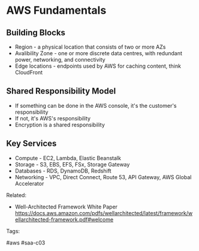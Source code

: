# AWS Fundamentals

## Building Blocks

* Region - a physical location that consists of two or more AZs
* Avalibility Zone - one or more discrete data centres, with redundant power,
  networking, and connectivity
* Edge locations - endpoints used by AWS for caching content, think
  CloudFront

## Shared Responsibility Model

* If something can be done in the AWS console, it's the customer's
  responsibility
* If not, it's AWS's responsibility
* Encryption is a shared responsibility

## Key Services

* Compute - EC2, Lambda, Elastic Beanstalk
* Storage - S3, EBS, EFS, FSx, Storage Gateway
* Databases - RDS, DynamoDB, Redshift
* Networking - VPC, Direct Connect, Route 53, API Gateway, AWS Global
  Accelerator

Related:

  * Well-Architected Framework White Paper <https://docs.aws.amazon.com/pdfs/wellarchitected/latest/framework/wellarchitected-framework.pdf#welcome>

Tags:

  #aws #saa-c03
